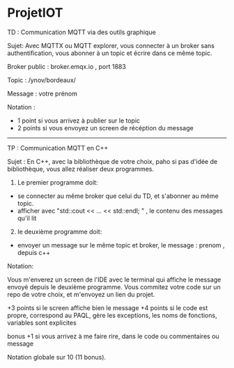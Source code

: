 # ProjetIOT

TD : Communication MQTT via des outils graphique

Sujet: Avec MQTTX ou MQTT explorer, vous connecter à un broker sans authentification, vous abonner à un topic et écrire dans ce même topic.

Broker public : broker.emqx.io   , port 1883

Topic :  /ynov/bordeaux/

Message : votre prénom 



Notation : 
+ 1 point si vous arrivez à publier sur le topic
+ 2 points si vous envoyez un screen de récéption du message

-------------------------------------------------------------------

TP : Communication MQTT en C++

Sujet : En C++, avec la bibliothèque de votre choix, paho si pas d'idée de bibliothèque, vous allez réaliser deux programmes.

1) Le premier programme doit:
 - se connecter au même broker que celui du TD, et s'abonner au même topic.
 - afficher  avec  "std::cout << ... << std::endl; " , le contenu des messages qu'il lit
 

2) le deuxième programme doit:
  - envoyer un message sur le même topic et broker, le message : prenom , depuis c++
  

Notation: 
  
Vous m'enverez un screen de l'IDE avec le terminal qui affiche le message envoyé depuis le deuxième programme.
Vous commitez votre code sur un repo de votre choix, et m'envoyez un lien du projet.

+3 points si le screen affiche bien le message
+4 points si le code est propre, correspond au PAQL, gère les exceptions, les noms de fonctions, variables sont explicites

bonus +1 si vous arrivez à me faire rire, dans le code ou commentaires ou message

Notation globale sur 10 (11 bonus).
  
 

